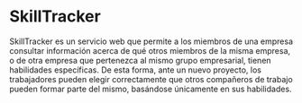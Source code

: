 # SkillTracker

SkillTracker es un servicio web que permite a los miembros de una empresa consultar información acerca de qué otros miembros de la misma empresa, o de otra empresa que pertenezca al mismo grupo empresarial, tienen habilidades específicas. De esta forma, ante un nuevo proyecto, los trabajadores pueden elegir correctamente que otros compañeros de trabajo pueden formar parte del mismo, basándose únicamente en sus habilidades.
